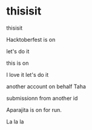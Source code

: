 # thisisit
thisisit

Hacktoberfest is on 

let's do it 

this is on

I love it 
let's do it 

another account on behalf Taha 



submissionn from another id 

Aparajita is on for run.

La la la




